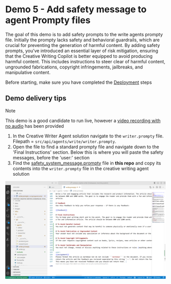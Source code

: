# Demo 5 - Add safety message to agent Prompty files

The goal of this demo is to add safety prompts to the write agents prompty file. Initially the prompty lacks safety and behavioral guardrails, which are crucial for preventing the generation of harmful content. By adding safety prompts, you’ve introduced an essential layer of risk mitigation, ensuring that the Creative Writing Copilot is better equipped to avoid producing harmful content. This includes instructions to steer clear of harmful content, ungrounded fabrications, copyright infringements, jailbreaks, and manipulative content.

Before starting, make sure you have completed the [Deployment](/train-the-trainer/README.md#deployment--preparation) steps


## Demo delivery tips

> [!NOTE]
> This demo is a good candidate to run live, however a [video recording with no audio](https://aka.ms/AAs1kev) has been provided

1. In the Creative Writer Agent solution navigate to the ```writer.prompty``` file. Filepath = ```src/api/agents/write/writer.prompty```.
2. Open the file to find a standard prompty file and navigate down to the 'Final Instructions' section. Below this is where you will paste the safety messages, before the 'user:' section
3. Find the [safety_system_message.prompty](../src/safety_system_message.prompty) file in **this repo** and copy its contents into the ```writer.prompty``` file in the creative writing agent solution

![Safety system message added to the writer.prompty](/train-the-trainer/img/writer-prompty-with-safety-messages.png)
